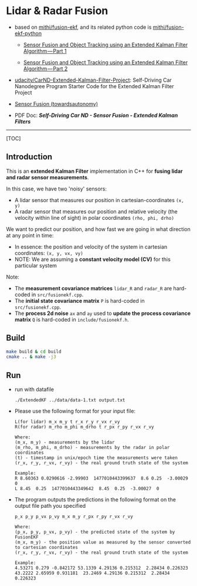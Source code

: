 # Lidar & Radar Fusion

* based on [mithi/fusion-ekf](https://github.com/mithi/fusion-ekf), and its related python code is [mithi/fusion-ekf-python](https://github.com/mithi/fusion-ekf-python)

  - [Sensor Fusion and Object Tracking using an Extended Kalman Filter Algorithm — Part 1](https://medium.com/@mithi/object-tracking-and-fusing-sensor-measurements-using-the-extended-kalman-filter-algorithm-part-1-f2158ef1e4f0)

  - [Sensor Fusion and Object Tracking using an Extended Kalman Filter Algorithm — Part 2
  ](https://medium.com/@mithi/sensor-fusion-and-object-tracking-using-an-extended-kalman-filter-algorithm-part-2-cd20801fbeff)

* [udacity/CarND-Extended-Kalman-Filter-Project](https://github.com/udacity/CarND-Extended-Kalman-Filter-Project): Self-Driving Car Nanodegree Program Starter Code for the Extended Kalman Filter Project

* [Sensor Fusion (towardsautonomy)](http://www.towardsautonomy.com/sensor_fusion)

* PDF Doc: ***Self-Driving Car ND - Sensor Fusion - Extended Kalman Filters***

-----

[TOC]

## Introduction

This is an **extended Kalman Filter** implementation in C++ for **fusing lidar and radar sensor measurements**.

In this case, we have two 'noisy' sensors:
- A lidar sensor that measures our position in cartesian-coordinates `(x, y)`
- A radar sensor that measures our position and relative velocity (the velocity within line of sight) in polar coordinates `(rho, phi, drho)`

We want to predict our position, and how fast we are going in what direction at any point in time:
- In essence: the position and velocity of the system in cartesian coordinates: `(x, y, vx, vy)`
- NOTE: We are assuming a **constant velocity model (CV)** for this particular system

Note:
- The **measurement covariance matrices** `lidar_R` and `radar_R` are hard-coded in `src/fusionekf.cpp`.
- The **initial state covariance matrix** `P` is hard-coded in `src/fusionekf.cpp`.
- The **process 2d noise** `ax` and `ay` used to **update the process covariance matrix** `Q` is hard-coded in `include/fusionekf.h`.


## Build

```sh
make build & cd build
cmake .. & make -j3
```

## Run

* run with datafile
  ```
  ./ExtendedKF ../data/data-1.txt output.txt
  ```

* Please use the following format for your input file:
  ```
  L(for lidar) m_x m_y t r_x r_y r_vx r_vy
  R(for radar) m_rho m_phi m_drho t r_px r_py r_vx r_vy

  Where:
  (m_x, m_y) - measurements by the lidar
  (m_rho, m_phi, m_drho) - measurements by the radar in polar coordinates
  (t) - timestamp in unix/epoch time the measurements were taken
  (r_x, r_y, r_vx, r_vy) - the real ground truth state of the system

  Example:
  R 8.60363 0.0290616 -2.99903  1477010443399637  8.6 0.25  -3.00029  0
  L 8.45  0.25  1477010443349642  8.45  0.25  -3.00027  0
  ```

* The program outputs the predictions in the following format on the output file path you specified
  ```
  p_x p_y p_vx p_vy m_x m_y r_px r_py r_vx r_vy

  Where:
  (p_x, p_y, p_vx, p_vy) - the predicted state of the system by FusionEKF
  (m_x, m_y) - the position value as measured by the sensor converted to cartesian coordinates
  (r_x, r_y, r_vx, r_vy) - the real ground truth state of the system

  Example:
  4.53271 0.279 -0.842172 53.1339 4.29136 0.215312  2.28434 0.226323
  43.2222 2.65959 0.931181  23.2469 4.29136 0.215312  2.28434 0.226323
  ```
